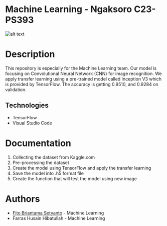 # Machine Learning - Ngaksoro C23-PS393 
![alt text]([https://github.com/adam-p/markdown-here/raw/master/src/common/images/icon48.png](https://github.com/Ngaksoro/ML-things/blob/main/Ngaksoro.png?raw=true) "Ngaksoro")

# Description 
This repository is especially for the Machine Learning team. Our model is focusing on Convolutional Neural Network (CNN) for image recognition. We apply transfer learning using a pre-trained model called Inception V3 which is provided by TensorFlow. The accuracy is getting 0.9510, and 0.9284 on validation. 

## Technologies
* TensorFlow
* Visual Studio Code

# Documentation
1. Collecting the dataset from Kaggle.com
2. Pre-processing the dataset
3. Create the model using TensorFlow and apply the transfer learning
4. Save the model into .h5 format file
5. Create the function that will test the model using new image

# Authors 
* [Fito Briantama Setyanto](https://www.linkedin.com/in/fitobriantama/) - Machine Learning
* Farras Husain Hibatullah - Machine Learning
